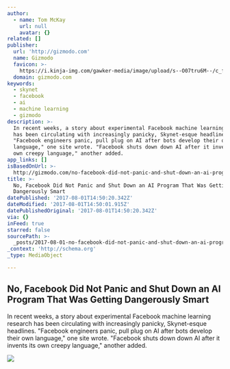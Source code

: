 ```yaml
---
author:
  - name: Tom McKay
    url: null
    avatar: {}
related: []
publisher:
  url: 'http://gizmodo.com'
  name: Gizmodo
  favicon: >-
    https://i.kinja-img.com/gawker-media/image/upload/s--O07tru6M--/c_fill,fl_progressive,g_center,h_80,q_80,w_80/fdj3buryz5nuzyf2k620.png
  domain: gizmodo.com
keywords:
  - skynet
  - facebook
  - ai
  - machine learning
  - gizmodo
description: >-
  In recent weeks, a story about experimental Facebook machine learning research
  has been circulating with increasingly panicky, Skynet-esque headlines.
  "Facebook engineers panic, pull plug on AI after bots develop their own
  language," one site wrote. "Facebook shuts down down AI after it invents its
  own creepy language," another added.
app_links: []
isBasedOnUrl: >-
  http://gizmodo.com/no-facebook-did-not-panic-and-shut-down-an-ai-program-1797414922
title: >-
  No, Facebook Did Not Panic and Shut Down an AI Program That Was Getting
  Dangerously Smart
datePublished: '2017-08-01T14:50:20.342Z'
dateModified: '2017-08-01T14:50:01.915Z'
datePublishedOriginal: '2017-08-01T14:50:20.342Z'
via: {}
inFeed: true
starred: false
sourcePath: >-
  _posts/2017-08-01-no-facebook-did-not-panic-and-shut-down-an-ai-program-that.md
_context: 'http://schema.org'
_type: MediaObject

---
```

<article style=""><h1>No, Facebook Did Not Panic and Shut Down an AI Program That Was Getting Dangerously Smart</h1><p>In recent weeks, a story about experimental Facebook machine learning research has been circulating with increasingly panicky, Skynet-esque headlines. "Facebook engineers panic, pull plug on AI after bots develop their own language," one site wrote. "Facebook shuts down down AI after it invents its own creepy language," another added.</p><img src="https://i.kinja-img.com/gawker-media/image/upload/s--qCXUGZ4O--/c_fill,fl_progressive,g_center,h_900,q_80,w_1600/a2v2qabknctlfzxdidrk.jpg" /></article>